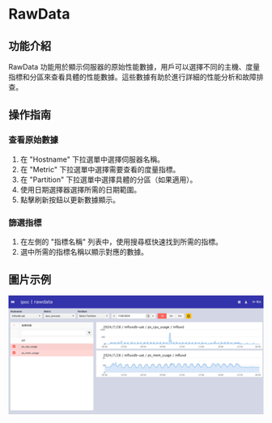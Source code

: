 # RawData

## 功能介紹
RawData 功能用於顯示伺服器的原始性能數據，用戶可以選擇不同的主機、度量指標和分區來查看具體的性能數據。這些數據有助於進行詳細的性能分析和故障排查。

## 操作指南

### 查看原始數據
1. 在 "Hostname" 下拉選單中選擇伺服器名稱。
2. 在 "Metric" 下拉選單中選擇需要查看的度量指標。
3. 在 "Partition" 下拉選單中選擇具體的分區（如果適用）。
4. 使用日期選擇器選擇所需的日期範圍。
5. 點擊刷新按鈕以更新數據顯示。

### 篩選指標
1. 在左側的 "指標名稱" 列表中，使用搜尋框快速找到所需的指標。
2. 選中所需的指標名稱以顯示對應的數據。

## 圖片示例

![RawData 界面](../../images/iPOC頁面_指標自選區-rawdata.jpg)